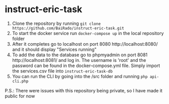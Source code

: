 # instruct-eric-task

1. Clone the repository by running `git clone https://github.com/BaiRado/instruct-eric-task.git`
2. To start the docker service run `docker-compose up` in the local repository folder
3. After it completes go to localhost on port 8080 http://localhost:8080/ and it should display "Services running"
4. To add the data to the database go to phpmyadmin on port 8081 http://localhost:8081/ and log in. The username is 'root' and the password can be found in the docker-compose.yml file. Simply import the services.csv file into `instruct-eric-task-db`
5. You can run the CLI by going into the /src folder and running `php api-cli.php`

P.S.: There were issues with this repository being private, so I have made it public for now
